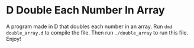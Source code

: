 # D Double Each Number In Array
A program made in D that doubles each number in an array. Run `dmd double_array.d` to compile the file. Then run `./double_array` to run this file. Enjoy!
